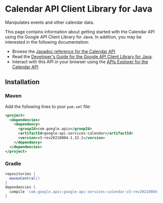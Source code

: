 # Calendar API Client Library for Java

Manipulates events and other calendar data.

This page contains information about getting started with the Calendar API
using the Google API Client Library for Java. In addition, you may be interested
in the following documentation:

* Browse the [Javadoc reference for the Calendar API][javadoc]
* Read the [Developer's Guide for the Google API Client Library for Java][google-api-client].
* Interact with this API in your browser using the [APIs Explorer for the Calendar API][api-explorer]

## Installation

### Maven

Add the following lines to your `pom.xml` file:

```xml
<project>
  <dependencies>
    <dependency>
      <groupId>com.google.apis</groupId>
      <artifactId>google-api-services-calendar</artifactId>
      <version>v3-rev20210804-1.32.1</version>
    </dependency>
  </dependencies>
</project>
```

### Gradle

```gradle
repositories {
  mavenCentral()
}
dependencies {
  compile 'com.google.apis:google-api-services-calendar:v3-rev20210804-1.32.1'
}
```

[javadoc]: https://googleapis.dev/java/google-api-services-calendar/latest/index.html
[google-api-client]: https://github.com/googleapis/google-api-java-client/
[api-explorer]: https://developers.google.com/apis-explorer/#p/calendar/v1/
